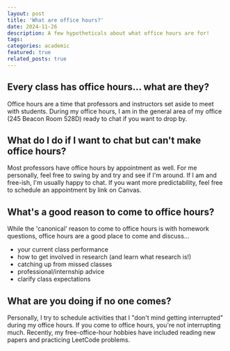 ```yaml
---
layout: post
title: 'What are office hours?'
date: 2024-11-26
description: A few hypotheticals about what office hours are for!
tags: 
categories: academic
featured: true
related_posts: true
---
```


## Every class has office hours... what are they?

Office hours are a time that professors and instructors set aside to meet with students. During my office hours, I am in the general area of my office (245 Beacon Room 528D) ready to chat if you want to drop by.

## What do I do if I want to chat but can't make office hours?

Most professors have office hours by appointment as well. For me personally, feel free to swing by and try and see if I'm around. If I am and free-ish, I'm usually happy to chat. If you want more predictability, feel free to schedule an appointment by link on Canvas.

## What's a good reason to come to office hours?

While the 'canonical' reason to come to office hours is with homework questions, office hours are a good place to come and discuss...
* your current class performance
* how to get involved in research (and learn what research is!)
* catching up from missed classes
* professional/internship advice
* clarify class expectations


## What are you doing if no one comes?

Personally, I try to schedule activities that I "don't mind getting interrupted" during my office hours. If you come to office hours, you're not interrupting much. Recently, my free-office-hour hobbies have included reading new papers and practicing LeetCode problems. 
